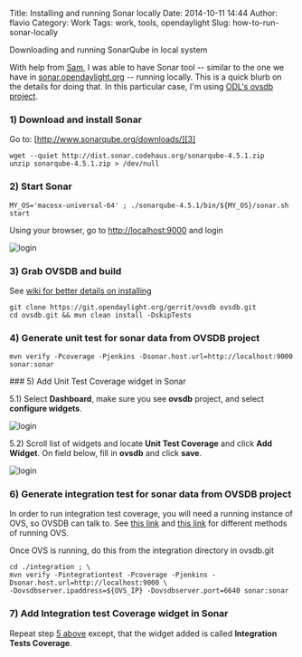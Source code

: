 Title: Installing and running Sonar locally
Date: 2014-10-11 14:44
Author: flavio
Category: Work
Tags: work, tools, opendaylight
Slug: how-to-run-sonar-locally

Downloading and running SonarQube in local system

<!--more-->

With help from [Sam][1], I was able to have Sonar tool -- similar to the one
we have in [sonar.opendaylight.org][2] -- running locally. This is a quick
blurb on the details for doing that. In this particular case, I'm using
[ODL's ovsdb project][ovsdb].

### 1) Download and install Sonar

Go to: [http://www.sonarqube.org/downloads/][3]

    wget --quiet http://dist.sonar.codehaus.org/sonarqube-4.5.1.zip
    unzip sonarqube-4.5.1.zip > /dev/null

### 2) Start Sonar

    MY_OS='macosx-universal-64' ; ./sonarqube-4.5.1/bin/${MY_OS}/sonar.sh start

Using your browser, go to [http://localhost:9000][4] and login

![login](|filename|/images/sonar-login.jpg)

### 3) Grab OVSDB and build

See [wiki for better details on installing][5]

    git clone https://git.opendaylight.org/gerrit/ovsdb ovsdb.git
    cd ovsdb.git && mvn clean install -DskipTests

### 4) Generate unit test for sonar data from OVSDB project

    mvn verify -Pcoverage -Pjenkins -Dsonar.host.url=http://localhost:9000 sonar:sonar

<span id=add_unit_test_coverage_widget_in_sonar />
### 5) Add Unit Test Coverage widget in Sonar

5.1) Select **Dashboard**, make sure you see **ovsdb** project, and select **configure widgets**.

![login](|filename|/images/sonar-config-widget.jpg)

5.2) Scroll list of widgets and locate **Unit Test Coverage** and click **Add Widget**. On field below, fill in **ovsdb** and click **save**.

![login](|filename|/images/sonar-config-widget-unit-test.jpg)

### 6) Generate integration test for sonar data from OVSDB project

In order to run integration test coverage, you will need a running instance of OVS,
so OVSDB can talk to. See [this link][6] and [this link][7] for different methods of running OVS.

Once OVS is running, do this from the integration directory in ovsdb.git

    cd ./integration ; \
    mvn verify -Pintegrationtest -Pcoverage -Pjenkins -Dsonar.host.url=http://localhost:9000 \
    -Dovsdbserver.ipaddress=${OVS_IP} -Dovsdbserver.port=6640 sonar:sonar

### 7) Add Integration test Coverage widget in Sonar

Repeat step [5 above](#add_unit_test_coverage_widget_in_sonar) except, that the widget added is called **Integration Tests Coverage**.


  [ovsdb]: https://wiki.opendaylight.org/view/OVSDB_Integration:Main "Open vSwitch Database Integration"
  [1]: https://trello.com/c/lPff5MP3/31-investigate-method-to-run-sonar-from-command-line-and-interpret-results "Run sonar from command line and interpret results"
  [2]: https://sonar.opendaylight.org/ "Opendaylight Sonar"
  [3]: http://www.sonarqube.org/downloads/ "Sonar Download"
  [4]: http://localhost:9000
  [5]: https://wiki.opendaylight.org/view/OVSDB:Installation_Guide "OVSDB Install"
  [6]: https://github.com/flavio-fernandes/docker-ovs "Userspace Open vSwitch containers"
  [7]: https://wiki.opendaylight.org/view/OVSDB_Integration:Mininet_OVSDB_Tutorial "Running mininet"
